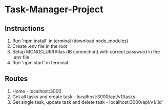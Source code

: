 # Task-Manager-Project
## Instructions
1. Run 'npm install' in terminal (download node_modules)
2. Create .env file in the root
3. Setup MONGO_URI(Atlas dB connection) with correct password in the .env file
4. Run 'npm start' in terminal
## Routes
1. Home - localhost:3000
2. Get all tasks and create task - localhost:3000/api/v1/tasks
3. Get single task, update task and delete task - localhost:3000/api/v1/:id'
